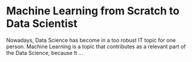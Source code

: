 # Machine Learning from Scratch to Data Scientist

Nowadays, Data Science has become in a too robust IT topic for one person. Machine Learning is a topic that contributes as a relevant part of the Data Science, because It ... 